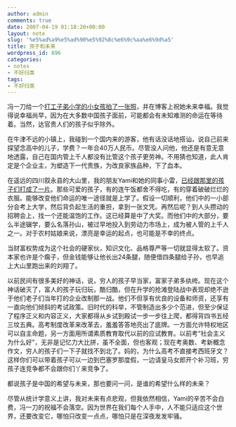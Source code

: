 ```yaml
---
author: admin
comments: true
date: 2007-04-19 01:18:20+00:00
layout: note
slug: '%e5%ad%a9%e5%ad%90%e5%92%8c%e6%9c%aa%e6%9d%a5'
title: 孩子和未来
wordpress_id: 896
categories:
- notes
- 不好归类
tags:
- 不好归类
---
```


冯一刀给一个[打工子弟小学的小女孩拍了一张照](http://feelcn.blogbus.com/logs/5063373.html)，并在博客上祝她未来幸福。我觉得说幸福尚早，因为在大多数中国孩子面前，可能都会有未知难测的命运在等待着。当然，达官贵人们的孩子似乎除外。

在牛津不远的小镇上，我碰到一个国内来的游客，他有话没话地搭讪，说自己前来探望念高中的儿子，学费？一年合40万人民币。尽管没人问他，他还是有意无意地透露，自己在国内管上千人都没有比管这个孩子更劳神。不用猜也知道，此人肯定是个企业主，为塑造下一代贵族，为改良家族品种，下了血本。

在遥远的四川叙永县的大山里，我的朋友Yami和她的同事小雷，[已经跟那里的孩子们打成了一片](http://qiaotian.blogbus.com/logs/5040499.html)。那些可爱的孩子，有的连午饭都舍不得吃，有的穿着破破烂烂的衣服。能够改变他们命运的唯一途径就是上学了。假设一切顺利，他们中的一小部分会考上大学，然后背负起生活的重担，拿到一张文凭。再然后呢？到人头攒动的招聘会上，找一个还能温饱的工作。这已经算是中了大奖。而他们中的大部分，要么半途辍学，要么名落孙山，被过早地投入到劳动力市场上，成为被人管的上千人之一。对于农村姑娘来说，漂亮是幸运的起点，也可能是不幸的终点。

当财富权势成为这个社会的硬家伙，知识文化、品格尊严等一切就显得太软了。资本家也许是个瘸子，但金钱能够让他长出24条腿，随便借四条腿给子孙，也早追上大山里跑出来的刘翔了。

以前民间有很多美好的神话，说，穷人的孩子早当家，富家子弟多纨绔。现在这个神话破灭了，富人的孩子玩归玩，酷归酷，但在升学的抢滩登陆战中表现却绝不逊于他们老子们当年打的企业改制那一战。他们不但享有优良的设备和师资，还享有一直向他们倾斜的考试政策。旧时代的科举，不管制造出多少个范进，但至少保证了程序正义和内容正义，大家都得从乡试到殿试一步一步往上爬，都得背四书五经三坟五典。高考制度改革来改革去，羞羞答答地亮出了底牌。一方面允许特权地区可以自主命题，另一方面用所谓素质教育取代以前的应试教育。以前考“社会主义为什么好”，无非是记忆力大比拼，虽不全面，但也客观；现在考奥数、考新概念作文，穷人的孩子们一下子就找不到北了。妈的，为什么高考不直接考西班牙文？这样你们可以带着孩子可以一边到巴塞罗那度假，一边请皇马女郎开个补习班，穷孩子连竞争都不会跟你们丫来竞争了。

都说孩子是中国的希望与未来，那也要问一问，是谁的希望什么样的未来？

尽管从统计学意义上讲，我对未来有点悲观，但我依然相信，Yami的辛苦不会白费，冯一刀的祝福不会落空。因为世界在我们每个人手中，人不能只适应这个世界，还要改变它，哪怕只改变一点点，哪怕只是在深夜发发牢骚。
